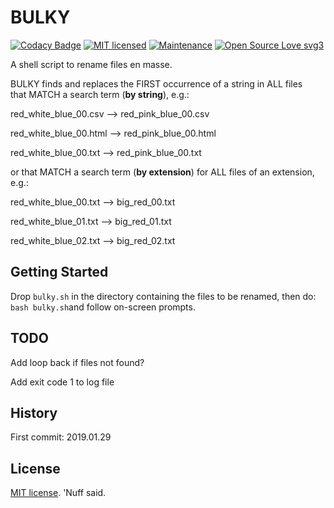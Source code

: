 # BULKY 

[![Codacy Badge](https://api.codacy.com/project/badge/Grade/fb82654b6fd24aa0b37fe1cd9e0275c1)](https://www.codacy.com/app/marshki/BULKY?utm_source=github.com&amp;utm_medium=referral&amp;utm_content=marshki/BULKY&amp;utm_campaign=Badge_Grade)
[![MIT licensed](https://img.shields.io/badge/license-MIT-blue.svg)](https://raw.githubusercontent.com/hyperium/hyper/master/LICENSE)
[![Maintenance](https://img.shields.io/badge/Maintained%3F-yes-green.svg)](https://GitHub.com/Naereen/StrapDown.js/graphs/commit-activity)
[![Open Source Love svg3](https://badges.frapsoft.com/os/v3/open-source.svg?v=103)](https://github.com/ellerbrock/open-source-badges/)

A shell script to rename files en masse. 

BULKY finds and replaces the FIRST occurrence of a string in ALL files  
that MATCH a search term (**by string**), e.g.:  

red_white_blue_00.csv --> red_pink_blue_00.csv

red_white_blue_00.html --> red_pink_blue_00.html 

red_white_blue_00.txt --> red_pink_blue_00.txt 

or that MATCH a search term (**by extension**) for ALL files of an extension, e.g.: 

red_white_blue_00.txt --> big_red_00.txt

red_white_blue_01.txt --> big_red_01.txt

red_white_blue_02.txt --> big_red_02.txt 

## Getting Started

Drop `bulky.sh` in the directory containing the files to be renamed, 
then do: `bash bulky.sh`and follow on-screen prompts.  

## TODO

Add loop back if files not found? 

Add exit code 1 to log file 

## History

First commit: 2019.01.29 

## License

[MIT license](https://opensource.org/licenses/MIT). 'Nuff said. 
